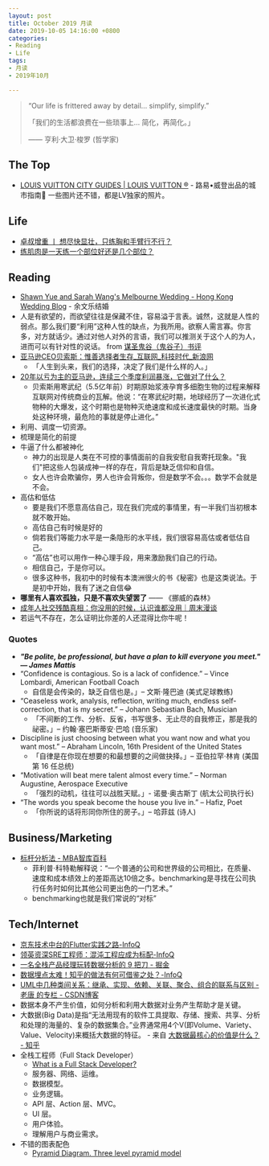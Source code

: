 ```yaml
---
layout: post
title: October 2019 月读
date: 2019-10-05 14:16:00 +0800
categories:
- Reading
- Life
tags:
- 月读
- 2019年10月

---
```


<blockquote class="blockquote-center">
<p>“Our life is frittered away by detail… simplify, simplify.”</p>
<p>「我们的生活都浪费在一些琐事上… 简化，再简化。」</p>
<p>—— 亨利‧大卫‧梭罗 (哲学家)</p>
</blockquote>

## The Top

- [LOUIS VUITTON CITY GUIDES | LOUIS VUITTON ®](https://us.louisvuitton.com/eng-us/stories/louis-vuitton-city-guides#new-york/details) - 路易•威登出品的城市指南🧭 一些图片还不错，都是LV独家的照片。


## Life

- [卓叔增重 丨 想尽快显壮，只练胸和手臂行不行？](https://zhuanlan.zhihu.com/p/26355169)
- [练肌肉是一天练一个部位好还是几个部位？](https://www.zhihu.com/question/42893090)

## Reading

- [Shawn Yue and Sarah Wang's Melbourne Wedding - Hong Kong Wedding Blog](https://brideandbreakfast.hk/2017/12/06/5-reasons-why-shawn-yue-and-sarah-wangs-surprise-wedding-stole-our-hearts/) - 余文乐结婚
- 人是有欲望的，而欲望往往是保藏不住，容易溢于言表。诚然，这就是人性的弱点。那么我们要“利用”这种人性的缺点，为我所用。欲察人需言寡。你言多，对方就话少。通过对他人对外的言语，我们可以推测关于这个人的为人，进而可以有针对性的说话。 from [谋圣鬼谷（鬼谷子）书评](https://book.douban.com/review/7110743/)
- [亚马逊CEO贝索斯：惟善选择者生存_互联网_科技时代_新浪网](http://tech.sina.com.cn/i/2010-06-25/14514351865.shtml)
	- 「人生到头来，我们的选择，决定了我们是什么样的人。」
- [20年以亏为主的亚马逊，连续三个季度利润暴涨，它做对了什么？](http://www.sohu.com/a/110164090_465183)
	- 贝索斯用寒武纪（5.5亿年前）时期原始浆液孕育多细胞生物的过程来解释互联网对传统商业的瓦解。他说：“在寒武纪时期，地球经历了一次进化式物种的大爆发，这个时期也是物种灭绝速度和成长速度最快的时期。当身处这种环境，最危险的事就是停止进化。”
- 利用、调度一切资源。
- 梳理是简化的前提
- 牛逼了什么都被神化
	- 神力的出现是人类在不可控的事情面前的自我安慰自我寄托现象。"我们"把这些人包装成神一样的存在，背后是缺乏信仰和自信。
	- 女人也许会欺骗你，男人也许会背叛你，但是数学不会。。。数学不会就是不会。
- 高估和低估
	- 要是我们不愿意高估自己，现在我们完成的事情里，有一半我们当初根本就不敢开始。
	- 高估自己有时候是好的
	- 倘若我们等能力水平是一条隐形的水平线，我们很容易高估或者低估自己。
	- “高估”也可以用作一种心理手段，用来激励我们自己的行动。
	- 相信自己，于是你可以。
	- 很多这种书，我初中的时候有本澳洲很火的书《秘密》也是这类说法。于是初中开始，我有了迷之自信😂
- **哪里有人喜欢孤独，只是不喜欢失望罢了** —— 《挪威的森林》
- [成年人社交残酷真相：你没用的时候，认识谁都没用｜周末漫谈](https://mp.weixin.qq.com/s/x-WmoGGX0wvt-t22SKQvhQ)
- 若运气不存在，怎么证明比你差的人还混得比你牛呢！


### Quotes

- ***"Be polite, be professional, but have a plan to kill everyone you meet." — James Mattis***
- “Confidence is contagious. So is a lack of confidence.” – Vince Lombardi, American Football Coach
	- 自信是会传染的，缺乏自信也是。」– 文斯‧隆巴迪 (美式足球教练)
- “Ceaseless work, analysis, reflection, writing much, endless self-correction, that is my secret.” – Johann Sebastian Bach, Musician
	- 「不间断的工作、分析、反省，书写很多、无止尽的自我修正，那是我的祕密。」– 约翰·塞巴斯蒂安·巴哈 (音乐家)
- Discipline is just choosing between what you want now and what you want most.” – Abraham Lincoln, 16th President of the United States
	- 「自律是在你现在想要的和最想要的之间做抉择。」– 亚伯拉罕‧林肯 (美国第 16 任总统)
- “Motivation will beat mere talent almost every time.” – Norman Augustine, Aerospace Executive
	- 「强烈的动机，往往可以战胜天赋。」- 诺曼‧奥古斯丁 (航太公司执行长)
- “The words you speak become the house you live in.” – Hafiz, Poet
	- 「你所说的话将形同你所住的房子。」– 哈菲兹 (诗人)


## Business/Marketing

- [标杆分析法 - MBA智库百科](https://wiki.mbalib.com/wiki/%E6%A0%87%E6%9D%86%E5%88%86%E6%9E%90%E6%B3%95)
	- 菲利普·科特勒解释说：“一个普通的公司和世界级的公司相比，在质量、速度和成本绩效上的差距高达10倍之多。benchmarking是寻找在公司执行任务时如何比其他公司更出色的一门艺术。”
	- benchmarking也就是我们常说的“对标”



## Tech/Internet

- [京东技术中台的Flutter实践之路-InfoQ](https://www.infoq.cn/article/qSLsru9bEvuHgKpPlWMP)
- [领英资深SRE工程师：混沌工程应成为标配-InfoQ](https://www.infoq.cn/article/icLCttjyyraafDWAcDIo)
- [一名全栈产品经理玩转数据分析的 9 把刀 - 掘金](https://juejin.im/post/5858939f128fe1006dc8e576)
- [数据埋点太难！知乎的做法有何可借鉴之处？-InfoQ](https://www.infoq.cn/article/event-tracking-in-zhihu)
- [UML中几种类间关系：继承、实现、依赖、关联、聚合、组合的联系与区别 - 老唐 的专栏 - CSDN博客](https://blog.csdn.net/sfdev/article/details/3906243)
- 数据本身不产生价值，如何分析和利用大数据对业务产生帮助才是关键。
- 大数据(Big Data)是指“无法用现有的软件工具提取、存储、搜索、共享、分析和处理的海量的、复杂的数据集合。”业界通常用4个V(即Volume、Variety、Value、Velocity)来概括大数据的特征。 - 来自 [大数据最核心的价值是什么？ - 知乎](https://www.zhihu.com/question/23273263)
- 全栈工程师（Full Stack Developer）
	- [What is a Full Stack Developer?](https://www.laurencegellert.com/2012/08/what-is-a-full-stack-developer/)
	- 服务器、网络、运维。
	- 数据模型。
	- 业务逻辑。
	- API 层、Action 层、MVC。
	- UI 层。
	- 用户体验。
	- 理解用户与商业需求。
- 不错的图表配色
	- [Pyramid Diagram. Three level pyramid model](https://www.conceptdraw.com/How-To-Guide/three-level-pyramid-model)



